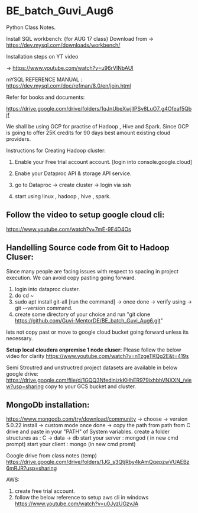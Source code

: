 # BE_batch_Guvi_Aug6
Python Class Notes.

Install SQL workbench: {for AUG 17 class}
Download from ->
https://dev.mysql.com/downloads/workbench/

Installation steps on YT video 

-> https://www.youtube.com/watch?v=u96rVINbAUI



mYSQL REFERENCE MANUAL : https://dev.mysql.com/doc/refman/8.0/en/join.html


Refer for books and documents:

https://drive.google.com/drive/folders/1qJnUbeXwjIIPSv8LuO7_g4Ofeaf5Qbjf


We shall be using GCP for practise of Hadoop , Hive and Spark. Since GCP is going to offer 25K credits for 90 days best amount existing cloud providers. 

Instructions for Creating Hadoop cluster:

1) Enable your Free trial account account. [login into console.google.cloud]

2) Enabe your Dataproc API & storage API service. 

3) go to Dataproc -> create cluster -> login via ssh 

4) start using linux , hadoop , hive , spark. 


Follow the video to setup google cloud cli:
-----------------------------------------------
https://www.youtube.com/watch?v=7mE-9E4D4Os



Handelling Source code from Git to Hadoop Cluser:
--------------------------------------------------

Since many people are facing issues with respect to spacing in project execution. We can avoid copy pasting going forward. 


1) login into dataproc cluster.
2) do cd ~
3) sudo apt install git-all   [run the command] -> once done -> verify using -> git --version command.
4) create some directory of your choice and run "git clone https://github.com/Guvi-MentorDE/BE_batch_Guvi_Aug6.git"

lets not copy past or move to google cloud bucket going forward unless its necessary. 


**Setup local cloudera onpremise 1 node cluser:**
Please follow the below video for clarity
https://www.youtube.com/watch?v=nTzgeTKQg2E&t=419s



Semi Strcutred and unstructred project datasets are available in below google drive:
https://drive.google.com/file/d/1GQQ3NfedinizkKHhER979ixhbhVNXXN_/view?usp=sharing
copy to your GCS bucket and cluster. 


MongoDb installation:
-----------------------
https://www.mongodb.com/try/download/community -> choose -> version 5.0.22
install -> custom mode 
once done -> copy the path from path from C drive and paste in your "PATH" of System variables.
create a folder structures as : C -> data -> db 
start your server : mongod ( in new cmd prompt)
start your client : mongo (in new cmd promt)


Google drive from class notes (temp)
https://drive.google.com/drive/folders/1JG_s3QtjRby4kAmQqepzwVUAEBz6mRJR?usp=sharing


AWS:
1) create free trial account.
2) follow the below reference to setup aws cli in windows
https://www.youtube.com/watch?v=u0JyzUGzvJA
